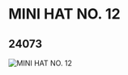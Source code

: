 # MINI HAT NO. 12
## 24073
![MINI HAT NO. 12](https://lc-www-live-s.legocdn.com/media/bricks/5/2/6138681.jpg)
